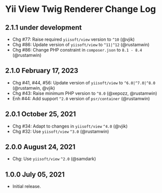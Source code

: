 # Yii View Twig Renderer Change Log

## 2.1.1 under development

- Chg #77: Raise required `yiisoft/view` version to `^10` (@vjik)
- Chg #86: Update version of `yiisoft/view` to `^11|^12` (@rustamwin)
- Chg #86: Change PHP constraint in `composer.json` to `8.1 - 8.4` (@rustamwin)

## 2.1.0 February 17, 2023

- Chg #41, #44, #56: Update version of `yiisoft/view` to `^6.0|^7.0|^8.0` (@rustamwin, @vjik)
- Chg #43: Raise minimum PHP version to `^8.0` (@xepozz, @rustamwin)
- Enh #44: Add support `^2.0` version of `psr/container` (@rustamwin)

## 2.0.1 October 25, 2021

- Chg #34: Adapt to changes in `yiisoft/view` `^4.0` (@vjik)
- Chg #32: Use `yiisoft/view` `^3.0` (@rustamwin)

## 2.0.0 August 24, 2021

- Chg: Use `yiisoft/view` `^2.0` (@samdark)

## 1.0.0 July 05, 2021

- Initial release.
